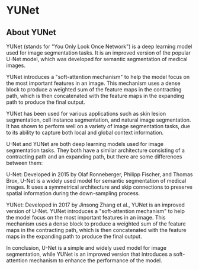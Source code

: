 # YUNet
## About YUNet

YUNet (stands for "You Only Look Once Network") is a deep learning model used for image segmentation tasks. It is an improved version of the popular U-Net model, which was developed for semantic segmentation of medical images.

YUNet introduces a "soft-attention mechanism" to help the model focus on the most important features in an image. This mechanism uses a dense block to produce a weighted sum of the feature maps in the contracting path, which is then concatenated with the feature maps in the expanding path to produce the final output.

YUNet has been used for various applications such as skin lesion segmentation, cell instance segmentation, and natural image segmentation. It has shown to perform well on a variety of image segmentation tasks, due to its ability to capture both local and global context information.

U-Net and YUNet are both deep learning models used for image segmentation tasks. They both have a similar architecture consisting of a contracting path and an expanding path, but there are some differences between them:

U-Net: Developed in 2015 by Olaf Ronneberger, Philipp Fischer, and Thomas Brox, U-Net is a widely used model for semantic segmentation of medical images. It uses a symmetrical architecture and skip connections to preserve spatial information during the down-sampling process.

YUNet: Developed in 2017 by Jinsong Zhang et al., YUNet is an improved version of U-Net. YUNet introduces a "soft-attention mechanism" to help the model focus on the most important features in an image. This mechanism uses a dense block to produce a weighted sum of the feature maps in the contracting path, which is then concatenated with the feature maps in the expanding path to produce the final output.

In conclusion, U-Net is a simple and widely used model for image segmentation, while YUNet is an improved version that introduces a soft-attention mechanism to enhance the performance of the model.
